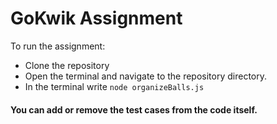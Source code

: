 # GoKwik Assignment

To run the assignment:
- Clone the repository
- Open the terminal and navigate to the repository directory.
- In the terminal write <code>node organizeBalls.js</code>

#### You can add or remove the test cases from the code itself.
